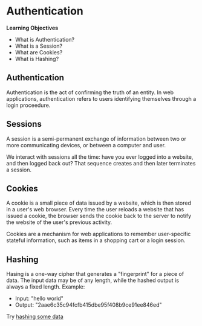 # Authentication

**Learning Objectives**

- What is Authentication?
- What is a Session?
- What are Cookies?
- What is Hashing?

## Authentication

Authentication is the act of confirming the truth of an entity. In web applications, authentication refers to users identifying themselves through a login proceedure.

## Sessions

A session is a semi-permanent exchange of information between two or more communicating devices, or between a computer and user.

We interact with sessions all the time: have you ever logged into a website, and then logged back out? That sequence creates and then later terminates a session.

## Cookies

A cookie is a small piece of data issued by a website, which is then stored in a user's web browser. Every time the user reloads a website that has issued a cookie, the browser sends the cookie back to the server to notify the website of the user's previous activity.

Cookies are a mechanism for web applications to remember user-specific stateful information, such as items in a shopping cart or a login session.

## Hashing

Hasing is a one-way cipher that generates a "fingerprint" for a piece of data. The input data may be of any length, while the hashed output is always a fixed length. Example:

* Input: "hello world"
* Output: "2aae6c35c94fcfb415dbe95f408b9ce91ee846ed"

Try [hashing some data](http://www.xorbin.com/tools/sha1-hash-calculator)
